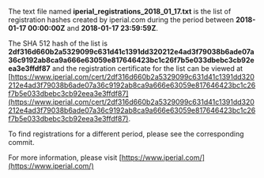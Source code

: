The text file named **iperial_registrations_2018_01_17.txt** is the list of registration hashes created by iperial.com during the period between **2018-01-17 00:00:00Z** and **2018-01-17 23:59:59Z**.

The SHA 512 hash of the list is **2df316d660b2a5329099c631d41c1391dd320212e4ad3f79038b6ade07a36c9192ab8ca9a666e63059e817646423bc1c26f7b5e033dbebc3cb92eea3e3ffdf87** and the registration certificate for the list can be viewed at [https://www.iperial.com/cert/2df316d660b2a5329099c631d41c1391dd320212e4ad3f79038b6ade07a36c9192ab8ca9a666e63059e817646423bc1c26f7b5e033dbebc3cb92eea3e3ffdf87](https://www.iperial.com/cert/2df316d660b2a5329099c631d41c1391dd320212e4ad3f79038b6ade07a36c9192ab8ca9a666e63059e817646423bc1c26f7b5e033dbebc3cb92eea3e3ffdf87).

To find registrations for a different period, please see the corresponding commit.

For more information, please visit [https://www.iperial.com/](https://www.iperial.com/)
